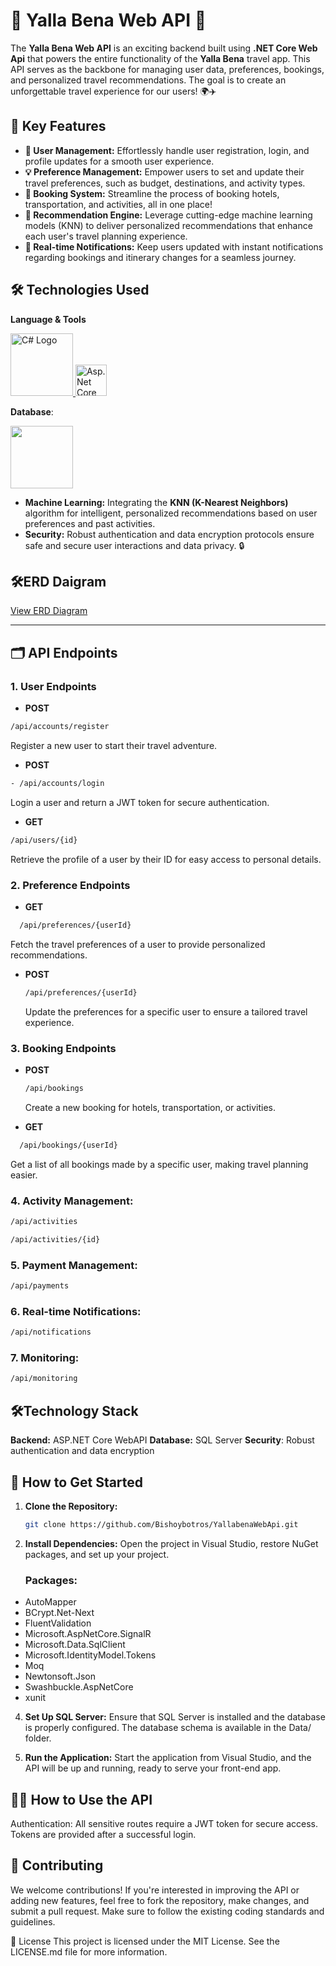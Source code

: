 # 🎉 Yalla Bena Web API 🚀

The **Yalla Bena Web API** is an exciting backend built using **.NET Core Web Api** that powers the entire functionality of the **Yalla Bena** travel app. This API serves as the backbone for managing user data, preferences, bookings, and personalized travel recommendations. The goal is to create an unforgettable travel experience for our users! 🌍✈️

## 🔑 Key Features

- **👤 User Management:** Effortlessly handle user registration, login, and profile updates for a smooth user experience.
- **💡 Preference Management:** Empower users to set and update their travel preferences, such as budget, destinations, and activity types.
- **🏨 Booking System:** Streamline the process of booking hotels, transportation, and activities, all in one place!
- **🤖 Recommendation Engine:** Leverage cutting-edge machine learning models (KNN) to deliver personalized recommendations that enhance each user's travel planning experience.
- **🔔 Real-time Notifications:** Keep users updated with instant notifications regarding bookings and itinerary changes for a seamless journey.

## 🛠️ Technologies Used

**Language & Tools**
 <p align="left">
<a href="https://www.w3schools.com/cs/index.php">
<img src="https://miro.medium.com/v2/resize:fit:1400/format:webp/1*_NVBTVdmjt3Qvq3CZOySXg.png" alt="C# Logo" width="100"/>
  <a href="https://dotnet.microsoft.com/en-us/apps/aspnet">
  <img src="https://upload.wikimedia.org/wikipedia/commons/thumb/e/ee/.NET_Core_Logo.svg/2048px-.NET_Core_Logo.svg.png"alt="Asp.Net Core WebAPI" padding-left:5px width="50"/>
</a>
  </p> 

  
  

 **Database**:  
<p align="left">
  <a href="https://www.w3schools.com/sql/default.asp">
    <img src="https://github.com/user-attachments/assets/b4ef4301-e5df-42ab-bb7d-6696100410fd" width="100"/>
  </a>
</p>

- **Machine Learning:** Integrating the **KNN (K-Nearest Neighbors)** algorithm for intelligent, personalized recommendations based on user preferences and past activities.
- **Security:** Robust authentication and data encryption protocols ensure safe and secure user interactions and data privacy. 🔒

## 🛠️ERD Daigram 
[View ERD Diagram](./ERD%20Daigram/Final%20ERD%20Daigram.pdf)


---

## 🗂️ API Endpoints

### 1. **User Endpoints**

- **POST**
```bash
/api/accounts/register
```
  Register a new user to start their travel adventure.
  
- **POST**
```bash
- /api/accounts/login
``` 
  Login a user and return a JWT token for secure authentication.

- **GET**
```bash
/api/users/{id}
```
  Retrieve the profile of a user by their ID for easy access to personal details.

### 2. **Preference Endpoints**

- **GET**
```bash
  /api/preferences/{userId}
```
  Fetch the travel preferences of a user to provide personalized recommendations.

- **POST**
  ```bash
  /api/preferences/{userId}
  ```
  Update the preferences for a specific user to ensure a tailored travel experience.

### 3. **Booking Endpoints**

- **POST**
  ```bash
  /api/bookings  
  ```
  Create a new booking for hotels, transportation, or activities.

- **GET**
```bash
  /api/bookings/{userId}
``` 
  Get a list of all bookings made by a specific user, making travel planning easier.

### 4. **Activity Management:**
```bash
/api/activities
```
```bash
/api/activities/{id}
```
### 5. Payment Management:
```bash
/api/payments
```
### 6. Real-time Notifications:
```bash
/api/notifications
```
### 7. Monitoring:
```bash
/api/monitoring
```
## 🛠️Technology Stack

**Backend:** ASP.NET Core WebAPI 
**Database:** SQL Server
**Security**: Robust authentication and data encryption



## 🚀 How to Get Started

1. **Clone the Repository:**
   ```bash
   git clone https://github.com/Bishoybotros/YallabenaWebApi.git

2. **Install Dependencies:** Open the project in Visual Studio, restore NuGet packages, and set up your project.
   ### Packages:
- AutoMapper
- BCrypt.Net-Next
- FluentValidation
- Microsoft.AspNetCore.SignalR
- Microsoft.Data.SqlClient
- Microsoft.IdentityModel.Tokens
- Moq
- Newtonsoft.Json
- Swashbuckle.AspNetCore
- xunit

4. **Set Up SQL Server:** Ensure that SQL Server is installed and the database is properly configured. The database schema is available in the Data/ folder.

5. **Run the Application:** Start the application from Visual Studio, and the API will be up and running, ready to serve your front-end app.

## 🧑‍💻 How to Use the API
Authentication: All sensitive routes require a JWT token for secure access. Tokens are provided after a successful login.

## 👥 Contributing
We welcome contributions! If you're interested in improving the API or adding new features, feel free to fork the repository, make changes, and submit a pull request. Make sure to follow the existing coding standards and guidelines.

📜 License
This project is licensed under the MIT License. See the LICENSE.md file for more information.


